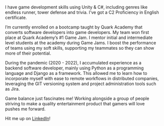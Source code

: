 I have game development skills using Unity & C#, including genres like endless runner, tower defense and trivia.
I’ve got a C2 Proficiency in English certificate.

I’m currently enrolled on a bootcamp taught by Quark Academy that converts software developers into game developers.
My team won first place at Quark Academy’s #1 Game Jam.
I mentor initial and intermediate level students at the academy during Game Jams. 
I boost the performance of teams using my soft skills, supporting my teammates so they can show more of their potential.

During the pandemic (2020 - 2022), I accumulated experience as a backend software developer, mainly using Python as a programming language and Django as a framework. This allowed me to learn how to incorporate myself with ease to remote workflows in distributed companies, leveraging the GIT versioning system and project administration tools such as Jira.

Game balance just fascinates me!
Working alongside a group of people striving to make a quality entertainment product that gamers will love pushes me forward.  

Hit me up on [LinkedIn](https://www.linkedin.com/in/agus-fernandez/?locale=en_US)!
